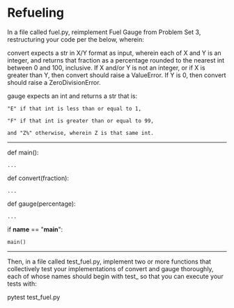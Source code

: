 # Refueling

In a file called fuel.py, reimplement Fuel Gauge from Problem Set 3, restructuring your code per the below, wherein:

convert expects a str in X/Y format as input, wherein each of X and Y is an integer, and returns that fraction as a percentage rounded to the nearest int between 0 and 100, inclusive. If X and/or Y is not an integer, or if X is greater than Y, then convert should raise a ValueError. If Y is 0, then convert should raise a ZeroDivisionError.

gauge expects an int and returns a str that is:
    
    "E" if that int is less than or equal to 1,
        
    "F" if that int is greater than or equal to 99,
        
    and "Z%" otherwise, wherein Z is that same int.

---------    

def main():

    ...


def convert(fraction):

    ...


def gauge(percentage):

    ...


if __name__ == "__main__":

    main()

---------    

Then, in a file called test_fuel.py, implement two or more functions that collectively test your implementations of convert and gauge thoroughly, each of whose names should begin with test_ so that you can execute your tests with:

pytest test_fuel.py
